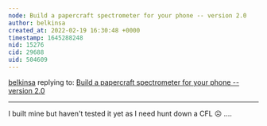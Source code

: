```yaml
---
node: Build a papercraft spectrometer for your phone -- version 2.0
author: belkinsa
created_at: 2022-02-19 16:30:48 +0000
timestamp: 1645288248
nid: 15276
cid: 29688
uid: 504609
---
```




[belkinsa](../profile/belkinsa) replying to: [Build a papercraft spectrometer for your phone -- version 2.0](../notes/warren/11-30-2017/build-a-papercraft-spectrometer-for-your-phone-version-2-0)

----
I built mine but haven't tested it yet as I need hunt down a CFL ☹️ ....